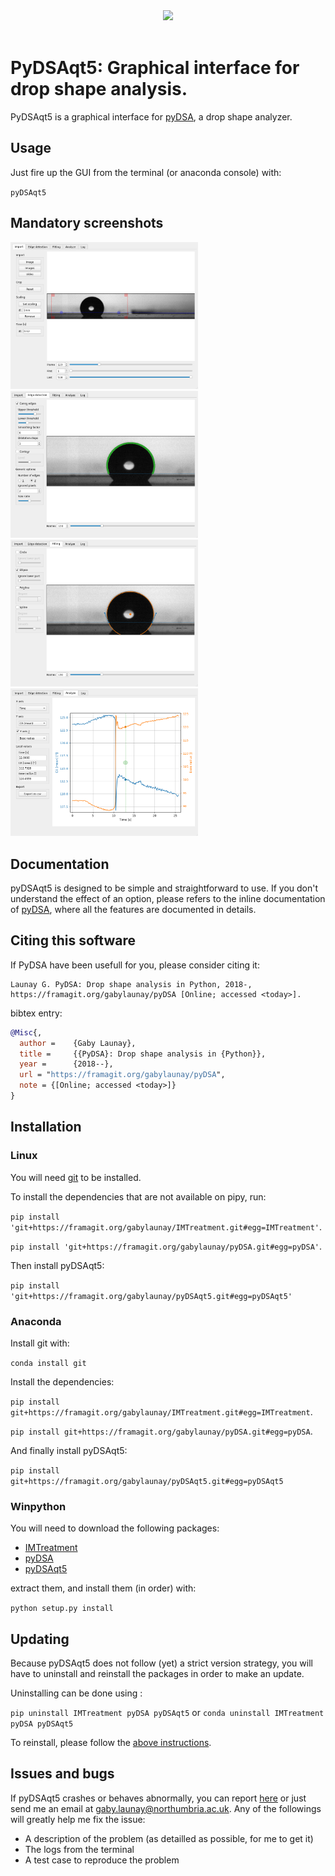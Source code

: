 <div align="center">
  <img width=500px" src="https://framagit.org/gabylaunay/pyDSA/raw/master/branding/pyDSA_logo_python_text.svg"><br><br>
</div>


# PyDSAqt5: Graphical interface for drop shape analysis.


PyDSAqt5 is a graphical interface for [pyDSA](https://framagit.org/gabylaunay/pyDSA), a drop shape analyzer.

## Usage

Just fire up the GUI from the terminal (or anaconda console) with:

``pyDSAqt5``

## Mandatory screenshots

<img src="doc/screenshot1.png" alt="Import" width="300"/>

<img src="doc/screenshot2.png" alt="Import" width="300"/>

<img src="doc/screenshot3.png" alt="Import" width="300"/>

<img src="doc/screenshot4.png" alt="Import" width="300"/>

## Documentation

pyDSAqt5 is designed to be simple and straightforward to use.
If you don't understand the effect of an option,
please refers to the inline documentation of [pyDSA](https://framagit.org/gabylaunay/pyDSA),
where all the features are documented in details.

## Citing this software

If PyDSA have been usefull for you, please consider citing it:
```
Launay G. PyDSA: Drop shape analysis in Python, 2018-, https://framagit.org/gabylaunay/pyDSA [Online; accessed <today>].
```

bibtex entry:
``` bibtex
@Misc{,
  author =    {Gaby Launay},
  title =     {{PyDSA}: Drop shape analysis in {Python}},
  year =      {2018--},
  url = "https://framagit.org/gabylaunay/pyDSA",
  note = {[Online; accessed <today>]}
}
```


## Installation<a name="installation"></a>

### Linux

You will need [git](https://git-scm.com/) to be installed.

To install the dependencies that are not available on pipy, run:

``pip install 'git+https://framagit.org/gabylaunay/IMTreatment.git#egg=IMTreatment'``.

``pip install 'git+https://framagit.org/gabylaunay/pyDSA.git#egg=pyDSA'``.

Then install pyDSAqt5:

``pip install 'git+https://framagit.org/gabylaunay/pyDSAqt5.git#egg=pyDSAqt5'``

### Anaconda

Install git with:

``conda install git``

Install the dependencies:

``pip install git+https://framagit.org/gabylaunay/IMTreatment.git#egg=IMTreatment``.

``pip install git+https://framagit.org/gabylaunay/pyDSA.git#egg=pyDSA``.

And finally install pyDSAqt5:

``pip install git+https://framagit.org/gabylaunay/pyDSAqt5.git#egg=pyDSAqt5``

### Winpython

You will need to download the following packages:

- [IMTreatment](https://framagit.org/gabylaunay/IMTreatment/-/archive/master/IMTreatment-master.zip)
- [pyDSA](https://framagit.org/gabylaunay/pyDSA/-/archive/master/pyDSA-master.zip)
- [pyDSAqt5](https://framagit.org/gabylaunay/pyDSAqt5/-/archive/master/pyDSAqt5-master.zip)

extract them, and install them (in order) with:

``python setup.py install``

## Updating

Because pyDSAqt5 does not follow (yet) a strict version strategy, you will have to uninstall and
reinstall the packages in order to make an update.

Uninstalling can be done using :

``pip uninstall IMTreatment pyDSA pyDSAqt5``
or
``conda uninstall IMTreatment pyDSA pyDSAqt5``

To reinstall, please follow the [above instructions](#installation).

## Issues and bugs

If pyDSAqt5 crashes or behaves abnormally, you can report [here](https://framagit.org/gabylaunay/pyDSAqt5/issues) or just send me an email at [gaby.launay@northumbria.ac.uk](mailto:gaby.launay@northumbria.ac.uk).
Any of the followings will greatly help me fix the issue:

- A description of the problem (as detailled as possible, for me to get it)
- The logs from the terminal
- A test case to reproduce the problem
